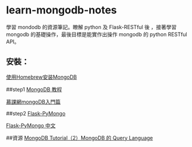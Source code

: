 # learn-mongodb-notes
學習 mondodb 的資源筆記。瞭解 python 及 Flask-RESTful 後 ，接著學習 mongodb 的基礎操作，最後目標是能實作出操作 mongodb 的 python RESTful API。

## 安裝：
[使用Homebrew安装MongoDB](http://www.inferjay.com/blog/2014/07/18/use-homebrew-install-mongodb-at-the-mac-osx-10.9.4/)

##step1
[MongoDB 教程](http://www.runoob.com/mongodb/mongodb-tutorial.html)

[慕課網mongoDB入門篇](http://www.imooc.com/learn/295)

##step2
[Flask-PyMongo](http://flask-pymongo.readthedocs.org/en/latest/)

[Flask-PyMongo 中文](http://kevinchen.synology.me/TechnicalDocuments/flask/Flask-pymongo_Simon.html)

##資源
[MongoDB Tutorial（2）MongoDB 的 Query Language](http://www.codedata.com.tw/database/mongodb-tutorial-2-query-language/)
